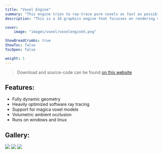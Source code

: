 ```yaml
---
title: "Voxel Engine"
summary: "This engine tries to ray-trace pure voxels as fast as possible without sacrificing dynamic geometry"
description: "This is a 3d graphics engine that focusses on rendering voxels as fast as possible without sacrificing dynamic geometry"

cover:
    image: "images/voxel/voxelengine5.png"

ShowBreadCrumbs: true
ShowToc: false
TocOpen: false

weight: 1
---
```


> Download and source-code can be found [on this website](https://github.com/sjoerdev/voxel-engine)

## Features:
- Fully dynamic geometry
- Heavily optimized software ray tracing
- Support for magica voxel models
- Volumetric ambient occlusion
- Runs on windows and linux

## Gallery:
![](/images/voxel/voxelengine1.png)
![](/images/voxel/voxelengine2.png)
![](/images/voxel/voxelengine3.png)